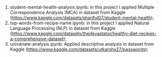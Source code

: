 1. student-mental-health-analysis.ipynb: in this project I applied Multiple Correspondence Analysis (MCA) in dataset from Kaggle (https://www.kaggle.com/datasets/shariful07/student-mental-health);
2. top-words-from-recipe-name.ipynb: in this project I applied Natural Language Processing (NLP) in dataset from Kaggle (https://www.kaggle.com/datasets/thedevastator/healthy-diet-recipes-a-comprehensive-dataset);
3. univariate-analysis.ipynb: Applied descriptive analysis in dataset from Kaggle (https://www.kaggle.com/datasets/utkarshx27/passwords);
